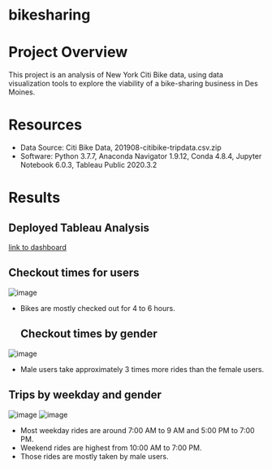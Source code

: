 # bikesharing
# Project Overview
This project is an analysis of New York Citi Bike data, using data visualization tools to explore the viability of a bike-sharing business in Des Moines.

# Resources
 - Data Source: Citi Bike Data, 201908-citibike-tripdata.csv.zip
 - Software: Python 3.7.7, Anaconda Navigator 1.9.12, Conda 4.8.4, Jupyter Notebook 6.0.3, Tableau Public 2020.3.2
 
# Results
 ## Deployed Tableau Analysis
 
 [link to dashboard](https://public.tableau.com/app/profile/huong.cao/viz/NYCCitiBikeAnalysis_16385878894050/Story1?publish=yes)
 
  ## Checkout times for users
  
  ![image](https://user-images.githubusercontent.com/89699219/144695337-93204322-a370-4a1c-ac09-401a053c987c.png)
 
 * Bikes are mostly checked out for 4 to 6 hours.

   ## Checkout times by gender

 ![image](https://user-images.githubusercontent.com/89699219/144695366-b74ed6c1-e892-46c5-a08a-da466064dd6a.png)
 
  * Male users take approximately 3 times more rides than the female users.
  
   ## Trips by weekday and gender
![image](https://user-images.githubusercontent.com/89699219/144695422-aed5f0af-8905-4408-9ce5-e004a63d93c5.png)
![image](https://user-images.githubusercontent.com/89699219/144695436-8e2c4733-ee64-4e32-8eca-864e915df182.png)

 * Most weekday rides are around 7:00 AM to 9 AM and 5:00 PM to 7:00 PM.
 * Weekend rides are highest from 10:00 AM to 7:00 PM.
 * Those rides are mostly taken by male users.
